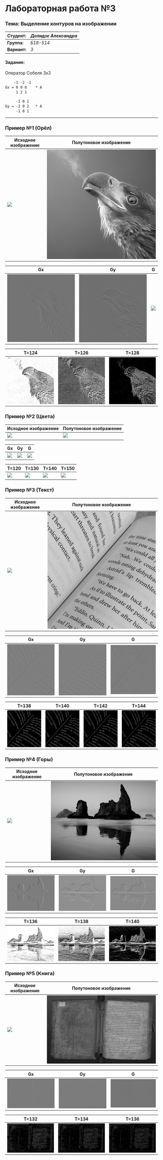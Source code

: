 # Лабораторная работа №3

### Тема: Выделение контуров на изображении

|**Студент:**|*Долидзе Александра*|
|------------|--------------|
|**Группа:** |*Б18-514*     |
|**Вариант:**|*3*           |

#### Задание:

Оператор Собеля 3x3
```
    -1 -2 -1
Gx = 0 0 0    * A
     1 2 1
```
```
     -1 0 1
Gy = -2 0 2   * A
     -1 0 1
```
---

### Пример №1 (Орёл)

|**Исходное изображение**|**Полутоновое изображение**|
|------------------------|---------------------------|
|![](../original/eagle.jpg)|![](res/eagle/semitone_eagle.jpg)|

|**Gx**|**Gy**|**G**|
|------|------|-----|
|![](res/eagle/resx_eagle.jpg)|![](res/eagle/resy_eagle.jpg)|![](res/rocket/res_eagle.jpg)|

|**T=124**|**T=126**|**T=128**|
|---------|---------|---------|
|![](res/eagle/bin_t124_eagle.jpg)|![](res/eagle/bin_t126_eagle.jpg)|![](res/eagle/bin_t128_eagle.jpg)|

### Пример №2 (Цвета)

|**Исходное изображение**|**Полутоновое изображение**|
|------------------------|---------------------------|
|![](../original/colours.png)|![](res/colours/semitone_colours.png)|

|**Gx**|**Gy**|**G**|
|------|------|-----|
|![](res/colours/resx_colours.png)|![](res/colours/resy_colours.png)|![](res/colours/res_colours.png)|

|**T=120**|**T=130**|**T=140**|**T=150**|
|---------|---------|---------|---------|
|![](res/colours/bin_t120_colours.png)|![](res/colours/bin_t130_colours.png)|![](res/colours/bin_t140_colours.png)|![](res/colours/bin_t150_colours.png)|

### Пример №3 (Текст)

|**Исходное изображение**|**Полутоновое изображение**|
|------------------------|---------------------------|
|![](../original/text.jpg)|![](res/text/semitone_text.jpg)|

|**Gx**|**Gy**|**G**|
|------|------|-----|
|![](res/text/resx_text.jpg)|![](res/text/resy_text.jpg)|![](res/text/res_text.jpg)|

|**T=138**|**T=140**|**T=142**|**T=144**|
|---------|---------|---------|---------|
|![](res/text/bin_t138_text.jpg)|![](res/text/bin_t140_text.jpg)|![](res/text/bin_t142_text.jpg)|![](res/text/bin_t144_text.jpg)|

### Пример №4 (Горы)

|**Исходное изображение**|**Полутоновое изображение**|
|------------------------|---------------------------|
|![](../original/mountain.jpg)|![](res/mountain/semitone_mountain.jpg)|

|**Gx**|**Gy**|**G**|
|------|------|-----|
|![](res/mountain/resx_mountain.jpg)|![](res/mountain/resy_mountain.jpg)|![](res/mountain/res_mountain.jpg)|

|**T=136**|**T=138**|**T=140**|
|---------|---------|---------|
|![](res/mountain/bin_t136_mountain.jpg)|![](res/mountain/bin_t138_mountain.jpg)|![](res/mountain/bin_t140_mountain.jpg)|

### Пример №5 (Книга)

|**Исходное изображение**|**Полутоновое изображение**|
|------------------------|---------------------------|
|![](../original/book12.jpg)|![](res/book12/semitone_book12.jpg)|

|**Gx**|**Gy**|**G**|
|------|------|-----|
|![](res/book12/resx_book12.jpg)|![](res/book12/resy_book12.jpg)|![](res/book12/res_book12.jpg)|

|**T=132**|**T=134**|**T=136**|
|---------|---------|---------|
|![](res/book12/bin_t132_book12.jpg)|![](res/book12/bin_t134_book12.jpg)|![](res/book12/bin_t136_book12.jpg)|
